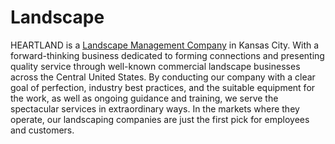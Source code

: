 # Landscape
HEARTLAND is a <a href="https://heartlandcompany.com/">Landscape Management Company</a> in Kansas City.
With a forward-thinking business dedicated to forming connections and presenting quality service through well-known commercial landscape businesses across the Central United States. By conducting our company with a clear goal of perfection, industry best practices, and the suitable equipment for the work, as well as ongoing guidance and training, we serve the spectacular services in extraordinary ways. In the markets where they operate, our landscaping companies are just the first pick for employees and customers.
